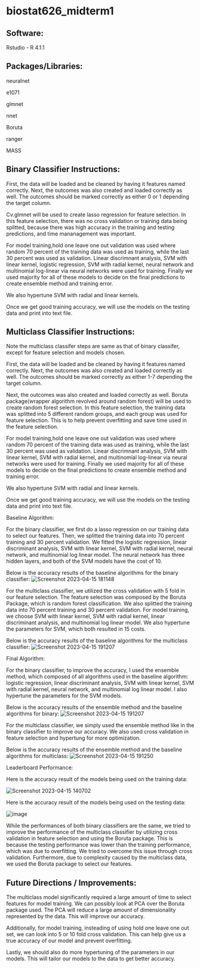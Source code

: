 # biostat626_midterm1

## Software:
Rstudio - R 4.1.1

## Packages/Libraries:
neuralnet

e1071

glmnet

nnet

Boruta

ranger

MASS

## Binary Classifier Instructions:

First, the data will be loaded and be cleaned by having it features named correctly. Next, the outcomes was also created and loaded correctly as well. The outcomes should be marked correctly as either 0 or 1 depending the target column.

Cv.glmnet will be used to create lasso regression for feature selection. In this feature selection, there was no cross validation or training data being splitted, because there was high accuracy in the training and testing predictions, and time mananagement was important.

For model training,hold one leave one out validation was used where random 70 percent of the training data was used as training, while the last 30 percent was used as validation. Linear discrimnant analysis, SVM with linear kernel, logistic regression, SVM with radial kernel, neural network and multinomial log-linear via neural networks were used for training. Finally we used majority for all of these models to decide on the final predictions to create ensemble method and training error. 

We also hypertune SVM with radial and linear kernels.

Once we get good training accuracy, we will use the models on the testing data and print into text file.

## Multiclass Classifier Instructions:

Note the multiclass classifer steps are same as that of binary classifer, except for feature selection and models chosen.

First, the data will be loaded and be cleaned by having it features named correctly.  Next, the outcomes was also created and loaded correctly as well. The outcomes should be marked correctly as either 1-7 depending the target column.

Next, the outcomes was also created and loaded correctly as well.
Boruta package(wrapper algorithm revolved around random forest) will be used to create random forest selection. In this feature selection, the training data was splitted into 5 different random groups, and each group was used for feature selection. This is to help prevent overfitting and save time used in the feature selection.

For model training,hold one leave one out validation was used where random 70 percent of the training data was used as training, while the last 30 percent was used as validation. Linear discrimnant analysis, SVM with linear kernel, SVM with radial kernel, and multinomial log-linear via neural networks were used for training. Finally we used majority for all of these models to decide on the final predictions to create ensemble method and training error. 

We also hypertune SVM with radial and linear kernels.

Once we get good training accuracy, we will use the models on the testing data and print into text file.

Baseline Algorithm:

For the binary classifier, we first do a lasso regression on our training data to select our features. Then, we splitted the training data into 70 percent training and 30 percent validation. We fitted the logistic regression, linear discriminant analysis, SVM with linear kernel, SVM with radial kernel, neural network, and multinomial log linear model. The neural network has three hidden layers, and both of the SVM models have the cost of 10.

Below is the accuracy results of the baseline algorithms for the binary classifier:
![Screenshot 2023-04-15 181148](https://user-images.githubusercontent.com/114368995/232257795-465d3acc-1d24-454f-8d04-c4780fca673a.png)


For the multiclass classifier, we utilized the cross validation with 5 fold in our feature selection. The feature selection was composed by the Boruta Package, which is random forest classification. We also splitted the training data into 70 percent training and 30 percent validation. For model training, we choose SVM with linear kernel, SVM with radial kernel, linear discriminant analysis, and multinomial log linear model. We also hypertune the parameters for SVM, which both resulted in 15 costs.

Below is the accuracy results of the baseline algorithms for the multiclass classifier:
![Screenshot 2023-04-15 191207](https://user-images.githubusercontent.com/114368995/232257849-c337de52-2a67-42dd-9c26-b03770850155.png)


Final Algorithm:

For the binary classifier, to improve the accuracy, I used the ensemble method, which composed of all algorithms used in the baseline algorithm: logistic regression, linear discriminant analysis, SVM with linear kernel, SVM with radial kernel, neural network, and multinomial log linear model. I also hypertune the parameters for the SVM models.

Below is the accuracy results of the ensemble method and the baseline algorithms for binary:
![Screenshot 2023-04-15 191207](https://user-images.githubusercontent.com/114368995/232257862-d7bef13d-b8c8-43bd-a932-4b4ba4783793.png)


For the multiclass classifier, we simply used the ensemble method like in the binary classifier to improve our accuracy. We also used cross validation in feature selection and hypertung for more optimization.

Below is the accuracy results of the ensemble method and the baseline algorithms for multiclass:
![Screenshot 2023-04-15 191250](https://user-images.githubusercontent.com/114368995/232257870-e85ecedc-e473-4800-8214-d238c183648e.png)


Leaderboard Performance:

Here is the accuracy result of the models being used on the training data:

![Screenshot 2023-04-15 140702](https://user-images.githubusercontent.com/114368995/232246371-532801c3-7b3b-4eb6-a4e1-8e9af2c5345a.png)


Here is the accuracy result of the models being used on the testing data:

![image](https://user-images.githubusercontent.com/114368995/232246296-dabf5203-156f-4cb8-9bde-aa0a387f8372.png)


While the performances of both binary classifiers are the same, we tried to improve the performance of the multiclass classifier by utilizing cross validation in feature selection and using the Boruta package. This is because the testing performance was lower than the training performance, which was due to overfitting. We tried to overcome this issue through cross validation. Furthermore, due to complexity caused by the multiclass data, we used the Boruta package to select our features.
## Future Directions / Improvements:
The multiclass model significantly required a large amount of time to select features for model training. We can possibly look at PCA over the Boruta package used. The PCA will reduce a large amount of dimensionality represented by the data. This will improve our accuracy.

Additionally, for model training, insteading of using hold one leave one out set, we can look into 5 or 10 fold cross validation. This can help give us a true accuracy of our model and prevent overfitting.

Lastly, we should also do more hypertuning of the parameters in our models. This will tailor our models to the data to get better accuracy.
